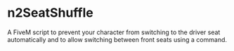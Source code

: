 # n2SeatShuffle
A FiveM script to prevent your character from switching to the driver seat automatically and to allow switching between front seats using a command.
